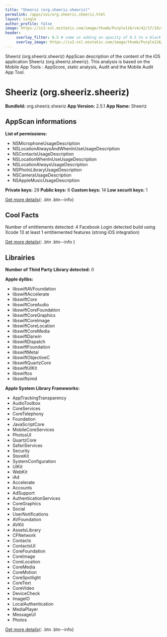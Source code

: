 ```yaml
---
title: "Sheeriz (org.sheeriz.sheeriz)"
permalink: /apps/ios/org.sheeriz.sheeriz.html
layout: single
author_profile: false
image: https://is2-ssl.mzstatic.com/image/thumb/Purple116/v4/42/1f/2d/421f2dad-01ba-ebee-2275-56965daa9d42/AppIcon-0-0-1x_U007emarketing-0-0-0-5-0-0-sRGB-0-0-0-GLES2_U002c0-512MB-85-220-0-0.png/512x512bb.jpg
header: 
     overlay_filter: 0.5 # same as adding an opacity of 0.5 to a black background
     overlay_image: https://is2-ssl.mzstatic.com/image/thumb/Purple116/v4/42/1f/2d/421f2dad-01ba-ebee-2275-56965daa9d42/AppIcon-0-0-1x_U007emarketing-0-0-0-5-0-0-sRGB-0-0-0-GLES2_U002c0-512MB-85-220-0-0.png/512x512bb.jpg
---
```

Sheeriz (org.sheeriz.sheeriz) AppScan description of the content of the iOS application Sheeriz (org.sheeriz.sheeriz). This analysis is based on the Mobile App Tools : AppScore, static analysis, Audit and the Mobile Audit App Tool.

# Sheeriz (org.sheeriz.sheeriz)

**BundleId:** org.sheeriz.sheeriz
**App Version:** 2.5.1
**App Name:** Sheeriz


## AppScan informations 

**List of permissions:** 
- NSMicrophoneUsageDescription
- NSLocationAlwaysAndWhenInUseUsageDescription
- NSContactsUsageDescription
- NSLocationWhenInUseUsageDescription
- NSLocationAlwaysUsageDescription
- NSPhotoLibraryUsageDescription
- NSCameraUsageDescription
- NSAppleMusicUsageDescription
  
  
**Private keys:** 29
**Public keys:** 6
**Custom keys:** 14
**Low securit keys:** 1
  
[Get more details](/pricing.html){: .btn .btn--info}

## Cool Facts

Number of entitlements detected: 4
Facebook Login detected
build using Xcode 13
at least 1 entitlemented features (strong iOS integration)
  
[Get more details](/pricing.html){: .btn .btn--info }

## Librairies 
**Number of Third Party Library detected:** 0


**Apple dylibs:**
- libswiftAVFoundation
- libswiftAccelerate
- libswiftCore
- libswiftCoreAudio
- libswiftCoreFoundation
- libswiftCoreGraphics
- libswiftCoreImage
- libswiftCoreLocation
- libswiftCoreMedia
- libswiftDarwin
- libswiftDispatch
- libswiftFoundation
- libswiftMetal
- libswiftObjectiveC
- libswiftQuartzCore
- libswiftUIKit
- libswiftos
- libswiftsimd


**Apple System Library Frameworks:**
- AppTrackingTransparency
- AudioToolbox
- CoreServices
- CoreTelephony
- Foundation
- JavaScriptCore
- MobileCoreServices
- PhotosUI
- QuartzCore
- SafariServices
- Security
- StoreKit
- SystemConfiguration
- UIKit
- WebKit
- iAd
- Accelerate
- Accounts
- AdSupport
- AuthenticationServices
- CoreGraphics
- Social
- UserNotifications
- AVFoundation
- AVKit
- AssetsLibrary
- CFNetwork
- Contacts
- ContactsUI
- CoreFoundation
- CoreImage
- CoreLocation
- CoreMedia
- CoreMotion
- CoreSpotlight
- CoreText
- CoreVideo
- DeviceCheck
- ImageIO
- LocalAuthentication
- MediaPlayer
- MessageUI
- Photos


  
[Get more details](/pricing.html){: .btn .btn--info}

